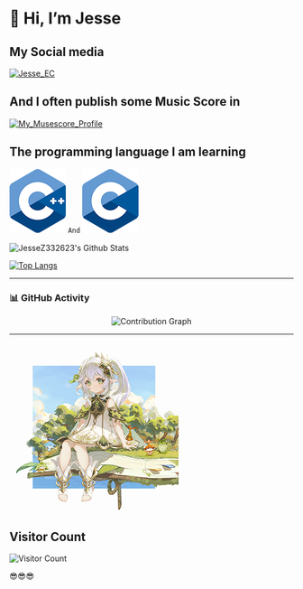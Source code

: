 # 👋 Hi, I’m Jesse

## My Social media

[![Jesse_EC](https://img.shields.io/badge/Bilibili-Jesse_EC-pink)](https://space.bilibili.com/474319456)

## And I often publish some Music Score in

[![My_Musescore_Profile](https://img.shields.io/badge/Orchestral-Musescore-blue)](https://musescore.com/user/57234246)

## The programming language I am learning

![mordenC++](./img/ISO_C++_Logo.png) `And` ![C](./img/ISO_C_Logo.png)

<img align="center" src="https://github-readme-stats.vercel.app/api?username=JesseZ332623&include_all_commits=true&count_private=true&show_icons=true&line_height=20&title_color=7A7ADB&icon_color=2234AE&text_color=D3D3D3&bg_color=0,000000,130F40" alt="JesseZ332623's Github Stats">


[![Top Langs](https://github-readme-stats.vercel.app/api/top-langs/?username=JesseZ332623&layout=compact&text_color=daf7dc&bg_color=151515)](https://github.com/devSouvik/github-readme-stats)

---

### 📊 **GitHub Activity**
<div align="center">
  <img src="https://github-readme-activity-graph.vercel.app/graph?username=JesseZ332623&theme=react-dark&bg_color=151515&line=00bfff&point=ffffff&color=00bfff" alt="Contribution Graph" />
</div>

---

![头像](./img/Nahida_and_Lanaro.png)

## Visitor Count

![Visitor Count](https://profile-counter.glitch.me/JesseZ332623/count.svg)

😎😎😎
